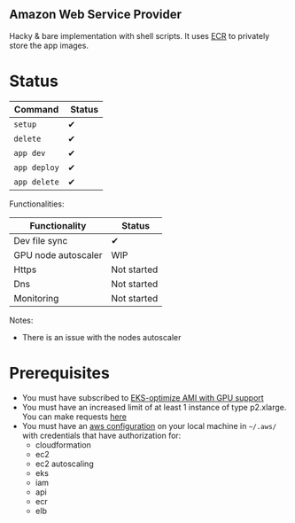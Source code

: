 ## Amazon Web Service Provider

Hacky & bare implementation with shell scripts.
It uses [ECR](https://aws.amazon.com/ecr) to privately store the app images.

# Status

| Command      |  Status |
| ------------ | ------- |
| `setup`      | ✔       |
| `delete`     | ✔       |
| `app dev`    | ✔       |
| `app deploy` | ✔       |
| `app delete` | ✔       |

Functionalities:

| Functionality       |  Status     |
| ------------------- | ----------- |
| Dev file sync       | ✔           |
| GPU node autoscaler | WIP         |
| Https               | Not started |
| Dns                 | Not started |
| Monitoring          | Not started |

Notes:

- There is an issue with the nodes autoscaler

# Prerequisites

- You must have subscribed to [EKS-optimize AMI with GPU support](https://aws.amazon.com/marketplace/pp/B07GRHFXGM)
- You must have an increased limit of at least 1 instance of type p2.xlarge. You can make requests [here](http://aws.amazon.com/contact-us/ec2-request)
- You must have an [aws configuration](https://docs.aws.amazon.com/cli/latest/userguide/cli-configure-files.html) on your local machine in `~/.aws/` with credentials that have authorization for:
  - cloudformation
  - ec2
  - ec2 autoscaling
  - eks
  - iam
  - api
  - ecr
  - elb

<!-- # Configuration

You can override the following settings by adding them as flags of the `kuda setup` command (ex: `kuda setup aws ... --aws_...=mycluster`).

| Parameter | Default | Description |
| - | - | - |
| | | |


# Limitations -->
